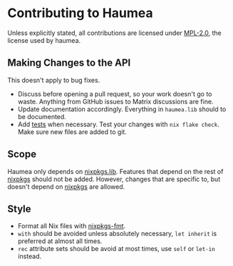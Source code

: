 # Contributing to Haumea

Unless explicitly stated, all contributions are licensed under
[MPL-2.0](http://mozilla.org/MPL/2.0), the license used by haumea.

## Making Changes to the API

This doesn't apply to bug fixes.

- Discuss before opening a pull request, so your work doesn't go to waste.
  Anything from GitHub issues to Matrix discussions are fine.
- Update documentation accordingly. Everything in `haumea.lib` should to be documented.
- Add [tests](tests) when necessary.
  Test your changes with `nix flake check`. Make sure new files are added to git.

## Scope

Haumea only depends on [nixpkgs.lib](https://github.com/nix-community/nixpkgs.lib).
Features that depend on the rest of [nixpkgs] should not be added.
However, changes that are specific to, but doesn't depend on [nixpkgs] are allowed.

## Style

- Format all Nix files with [nixpkgs-fmt](https://github.com/nix-community/nixpkgs-fmt).
- `with` should be avoided unless absolutely necessary,
  `let inherit` is preferred at almost all times.
- `rec` attribute sets should be avoid at most times, use `self` or `let-in` instead.

[nixpkgs]: https://github.com/nixos/nixpkgs

